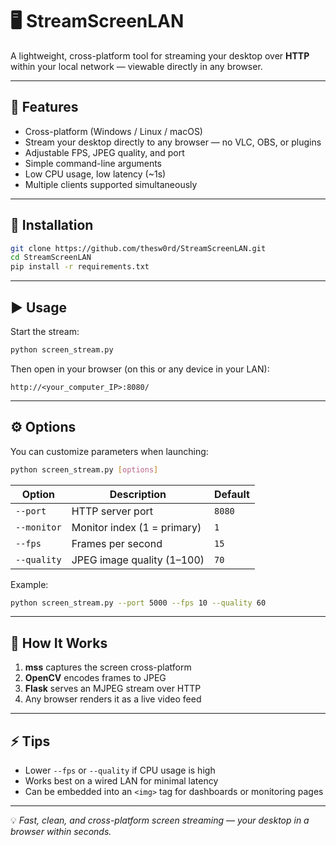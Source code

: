 # 🖥️ StreamScreenLAN

A lightweight, cross-platform tool for streaming your desktop over **HTTP** within your local network — viewable directly in any browser.

---

## 🚀 Features
- Cross-platform (Windows / Linux / macOS)  
- Stream your desktop directly to any browser — no VLC, OBS, or plugins  
- Adjustable FPS, JPEG quality, and port  
- Simple command-line arguments  
- Low CPU usage, low latency (~1s)  
- Multiple clients supported simultaneously  

---

## 🧰 Installation

```bash
git clone https://github.com/thesw0rd/StreamScreenLAN.git
cd StreamScreenLAN
pip install -r requirements.txt
````

---

## ▶️ Usage

Start the stream:

```bash
python screen_stream.py
```

Then open in your browser (on this or any device in your LAN):

```
http://<your_computer_IP>:8080/
```

---

## ⚙️ Options

You can customize parameters when launching:

```bash
python screen_stream.py [options]
```

| Option      | Description                 | Default |
| ----------- | --------------------------- | ------- |
| `--port`    | HTTP server port            | `8080`  |
| `--monitor` | Monitor index (1 = primary) | `1`     |
| `--fps`     | Frames per second           | `15`    |
| `--quality` | JPEG image quality (1–100)  | `70`    |

Example:

```bash
python screen_stream.py --port 5000 --fps 10 --quality 60
```

---

## 📸 How It Works

1. **mss** captures the screen cross-platform
2. **OpenCV** encodes frames to JPEG
3. **Flask** serves an MJPEG stream over HTTP
4. Any browser renders it as a live video feed

---

## ⚡ Tips

* Lower `--fps` or `--quality` if CPU usage is high
* Works best on a wired LAN for minimal latency
* Can be embedded into an `<img>` tag for dashboards or monitoring pages

---

💡 *Fast, clean, and cross-platform screen streaming — your desktop in a browser within seconds.*
